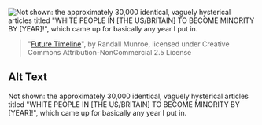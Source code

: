 ![Not shown: the approximately 30,000 identical, vaguely hysterical articles titled "WHITE PEOPLE IN \[THE US/BRITAIN\] TO BECOME MINORITY BY [YEAR]!", which came up for basically any year I put in.](https://imgs.xkcd.com/comics/future_timeline.png)
> "[Future Timeline](https://xkcd.com/887/)", by Randall Munroe, licensed under Creative Commons Attribution-NonCommercial 2.5 License

## Alt Text
Not shown: the approximately 30,000 identical, vaguely hysterical articles titled "WHITE PEOPLE IN \[THE US/BRITAIN\] TO BECOME MINORITY BY [YEAR]!", which came up for basically any year I put in.
